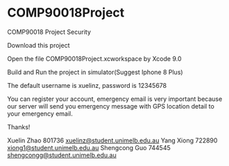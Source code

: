 # COMP90018Project
COMP90018 Project Security

Download this project

Open the file COMP90018Project.xcworkspace by Xcode 9.0

Build and Run the project in simulator(Suggest Iphone 8 Plus)

The default username is xuelinz, password is 12345678

You can register your account, emergency email is very important because our server will send you emergency message with GPS location detail to your emergency email.

Thanks!

Xuelin Zhao 801736 xuelinz@student.unimelb.edu.au
Yang Xiong 722890 xiong1@student.unimelb.edu.au
Shengcong Guo 744545 shengcongg@student.unimelb.edu.au






